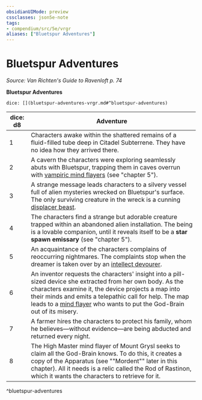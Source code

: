 ```yaml
---
obsidianUIMode: preview
cssclasses: json5e-note
tags:
- compendium/src/5e/vrgr
aliases: ["Bluetspur Adventures"]
---
```

# Bluetspur Adventures
*Source: Van Richten's Guide to Ravenloft p. 74* 

**Bluetspur Adventures**

`dice: [](bluetspur-adventures-vrgr.md#^bluetspur-adventures)`

| dice: d8 | Adventure |
|----------|-----------|
| 1 | Characters awake within the shattered remains of a fluid-filled tube deep in Citadel Subterrene. They have no idea how they arrived there. |
| 2 | A cavern the characters were exploring seamlessly abuts with Bluetspur, trapping them in caves overrun with [vampiric mind flayers](2-Mechanics/CLI/bestiary/undead/vampiric-mind-flayer-vrgr.md) (see "chapter 5"). |
| 3 | A strange message leads characters to a silvery vessel full of alien mysteries wrecked on Bluetspur's surface. The only surviving creature in the wreck is a cunning [displacer beast](2-Mechanics/CLI/bestiary/monstrosity/displacer-beast.md). |
| 4 | The characters find a strange but adorable creature trapped within an abandoned alien installation. The being is a lovable companion, until it reveals itself to be a **star spawn emissary** (see "chapter 5"). |
| 5 | An acquaintance of the characters complains of reoccurring nightmares. The complaints stop when the dreamer is taken over by an [intellect devourer](2-Mechanics/CLI/bestiary/aberration/intellect-devourer.md). |
| 6 | An inventor requests the characters' insight into a pill-sized device she extracted from her own body. As the characters examine it, the device projects a map into their minds and emits a telepathic call for help. The map leads to a [mind flayer](2-Mechanics/CLI/bestiary/aberration/mind-flayer.md) who wants to put the God-Brain out of its misery. |
| 7 | A farmer hires the characters to protect his family, whom he believes—without evidence—are being abducted and returned every night. |
| 8 | The High Master mind flayer of Mount Grysl seeks to claim all the God-Brain knows. To do this, it creates a copy of the Apparatus (see ""Mordent"" later in this chapter). All it needs is a relic called the Rod of Rastinon, which it wants the characters to retrieve for it. |
^bluetspur-adventures